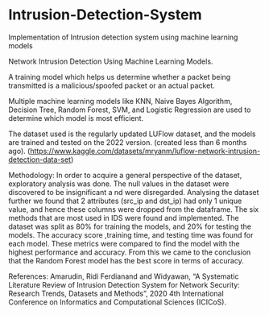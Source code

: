 # Intrusion-Detection-System
Implementation of Intrusion detection system using machine learning models

Network Intrusion Detection Using Machine Learning Models.

A training model which helps us determine whether a packet being transmitted is a malicious/spoofed packet or an actual packet.

Multiple machine learning models like KNN, Naive Bayes Algorithm, Decision Tree, Random Forest, SVM, and Logistic Regression are used to determine which model is most efficient.

The dataset used is the regularly updated LUFlow dataset, and the models are trained and tested on the 2022 version. (created less than 6 months ago).
(https://www.kaggle.com/datasets/mryanm/luflow-network-intrusion-detection-data-set)

Methodology:
In order to acquire a general perspective of the dataset, exploratory analysis was done. The null values in the dataset were discovered to be insignificant a nd were disregarded. Analysing the dataset further we found that 2 attributes (src_ip and dst_ip) had only 1 unique value, and hence these columns were dropped from the dataframe.
The six methods that are most used in IDS were found and implemented. The dataset was split as 80% for training the models, and 20% for testing the models.
The accuracy score ,training time, and testing time was found for each model. These metrics were compared to find the model with the highest performance and accuracy. From this we came to the conclusion that the Random Forest model has the best score in terms of accuracy.


References:
Amarudin, Ridi Ferdianand and Widyawan, “A Systematic Literature Review of Intrusion Detection System for Network Security: Research Trends, Datasets and Methods”, 2020 4th International Conference on Informatics and Computational Sciences (ICICoS).

